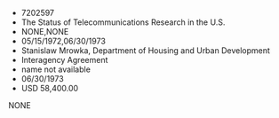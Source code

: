 * 7202597
* The Status of Telecommunications Research in the U.S.
* NONE,NONE
* 05/15/1972,06/30/1973
* Stanislaw Mrowka, Department of Housing and Urban Development
* Interagency Agreement
* name not available
* 06/30/1973
* USD 58,400.00

NONE